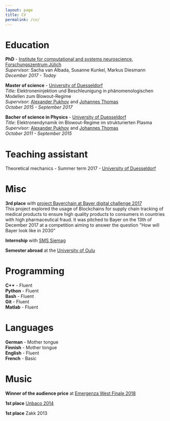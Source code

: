 ```yaml
---
layout: page
title: CV
permalink: /cv/
---
```


# Education

__PhD__ - [Institute for computational and systems neuroscience, Forschungszentrum Jülich](https://www.fz-juelich.de/inm/inm-6/EN/Home/home_node_INM6.html)  
*Supervisor:* Sacha van Albada, Susanne Kunkel, Markus Diesmann  
_December 2017 - Today_

__Master of science__ - [University of Duesseldorf](https://www.uni-duesseldorf.de/home/startseite.html)  
*Title:* Elektroneninjektion und Beschleunigung in phänomenologischen Modellen zum Blowout-Regime  
*Supervisor:* [Alexander Pukhov](http://pukhov.tp1.hhu.de/) and [Johannes Thomas](https://www.researchgate.net/profile/Johannes_Thomas)  
_October 2015 - September 2017_


__Bacher of science in Physics__ - [University of Duesseldorf](https://www.uni-duesseldorf.de/home/startseite.html)  
*Title:* Elektronendynamik im Blowout-Regime im strukturierten Plasma  
*Supervisor:* [Alexander Pukhov](http://pukhov.tp1.hhu.de/) and [Johannes Thomas](https://www.researchgate.net/profile/Johannes_Thomas)  
_October 2011 - September 2015_

# Teaching assistant

Theoretical mechanics - Summer term 2017 - [University of Duesseldorf](https://www.uni-duesseldorf.de/home/startseite.html)

# Misc

__3rd place__ with [project Bayerchain at Bayer digital challenge 2017](https://twitter.com/BayerKarriere/status/940991035970408449)  
This project explored the usage of Blockchains for supply chain tracking of medical products to ensure high quality products to consumers in countries with high pharmaceutical fraud. It was pitched to Bayer on the 13th of December 2017 at a competition aiming to answer the question "How will Bayer look like in 2030"

__Internship__ with [SMS Siemag](https://www.sms-group.com/)

__Semester abroad__ at the [University of Oulu](https://www.oulu.fi/university/)

# Programming

__C++__ - Fluent  
__Python__ - Fluent  
__Bash__ - Fluent  
__Git__ - Fluent  
__Matlab__ - Fluent

# Languages

__German__ - Mother tongue  
__Finnish__ - Mother tongue  
__English__ - Fluent  
__French__ - Basic

# Music

__Winner of the audience price__ at [Emergenza West Finale 2018](https://www.emergenzafestival.de/news/gro%C3%9Fes-westdeutschlandfinale-in-k%C3%B6ln)

__1st place__ [Unbaco 2014](http://www.unbaco.net/?p=1853)

__1st place__ Zakk 2013
